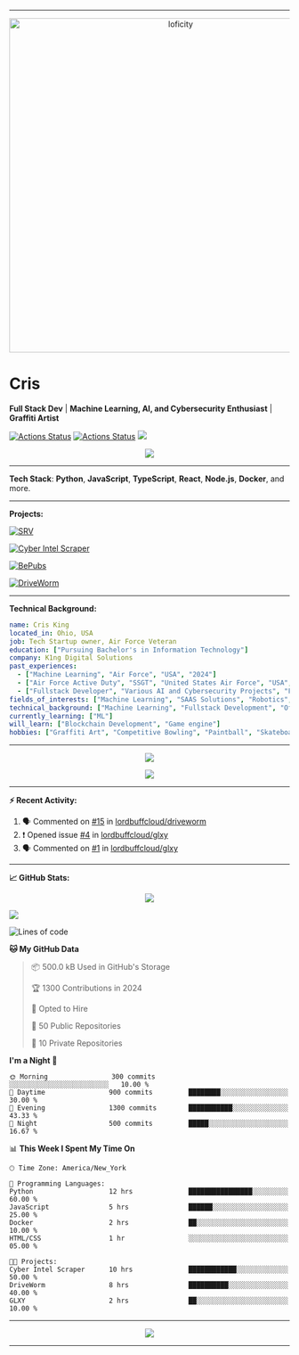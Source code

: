 
---


<p align="center">
  <img alt="loficity" width="600px" src="https://github.com/HyunCafe/HyunCafe/raw/main/assests/loficity.gif"></img>
</p>

# **Cris**

**Full Stack Dev** | **Machine Learning, AI, and Cybersecurity Enthusiast** | **Graffiti Artist**

[![Actions Status](https://github.com/lordbuffcloud/lordbuffcloud/workflows/wakatime-stats/badge.svg)](https://github.com/lordbuffcloud/lordbuffcloud/actions)
[![Actions Status](https://github.com/lordbuffcloud/lordbuffcloud/workflows/update-gh-activity/badge.svg)](https://github.com/lordbuffcloud/lordbuffcloud/actions)
![](https://visitor-badge.glitch.me/badge?page_id=lordbuffcloud.lordbuffcloud)

<p align="center">
  <img src="https://github-profile-trophy.vercel.app/?username=lordbuffcloud&theme=onedark&column=-1" />
</p>

---

**Tech Stack**: **Python**, **JavaScript**, **TypeScript**, **React**, **Node.js**, **Docker**, and more.

---

**Projects:**

[![SRV](https://glxy.dev/srv.png)](https://github.com/lordbuffcloud/srv)

[![Cyber Intel Scraper](https://glxy.dev/cis.png)](https://cis.glxy.dev)

[![BePubs](https://glxy.dev/bps.png)](https://bepubs.glxy.dev) 

[![DriveWorm](https://glxy.dev/driveworm.png)](https://github.com/lordbuffcloud/glxy)

---

**Technical Background:**
```yaml
name: Cris King
located_in: Ohio, USA
job: Tech Startup owner, Air Force Veteran
education: ["Pursuing Bachelor's in Information Technology"]
company: K1ng Digital Solutions
past_experiences: 
  - ["Machine Learning", "Air Force", "USA", "2024"]
  - ["Air Force Active Duty", "SSGT", "United States Air Force", "USA", "2006-Present"]
  - ["Fullstack Developer", "Various AI and Cybersecurity Projects", "Freelance", "Fully Remote", "2017-2024"]
fields_of_interests: ["Machine Learning", "SAAS Solutions", "Robotics", "Cybersecurity", "Fullstack Development"]
technical_background: ["Machine Learning", "Fullstack Development", "Offensive Cybersecurity"]
currently_learning: ["ML"]
will_learn: ["Blockchain Development", "Game engine"]
hobbies: ["Graffiti Art", "Competitive Bowling", "Paintball", "Skateboarding"]
```

---

<p align="center">
  <img src="https://spotify-github-profile.vercel.app/api/view?uid=11147618695&cover_image=true&theme=novatorem&show_offline=true&background_color=121212&interchange=false&bar_color=53b14f&bar_color_cover=false">
</p>

<p align="center">
  <img src="https://spotify-recently-played-readme.vercel.app/api?user=11147618695&count=5">
</p>

---

**:zap: Recent Activity:**

<!--START_SECTION:activity-->
1. 🗣 Commented on [#15](https://github.com/lordbuffcloud/driveworm/issues/15#issuecomment-2111234567) in [lordbuffcloud/driveworm](https://github.com/lordbuffcloud/driveworm)
2. ❗ Opened issue [#4](https://github.com/lordbuffcloud/glxy/issues/4) in [lordbuffcloud/glxy](https://github.com/lordbuffcloud/glxy)
3. 🗣 Commented on [#1](https://github.com/lordbuffcloud/glxy/issues/1#issuecomment-2067890001) in [lordbuffcloud/glxy](https://github.com/lordbuffcloud/glxy)
<!--END_SECTION:activity-->

---

**📈 GitHub Stats:**

<p align="center">
  <img src="https://github-readme-activity-graph.vercel.app/graph?username=lordbuffcloud&theme=github-dark-dimmed&custom_title=Cris%20King's%20Activity%20Graph&hide_border=true">
</p>

![](https://github-readme-stats.vercel.app/api?username=lordbuffcloud&theme=dark&hide_border=false&include_all_commits=false&count_private=false)

<!--START_SECTION:waka-->
![Lines of code](https://img.shields.io/badge/From%20Hello%20World%20I've%20Written-10%20million%20lines%20of%20code-blue)

**🐱 My GitHub Data** 

> 📦 500.0 kB Used in GitHub's Storage 
 > 
> 🏆 1300 Contributions in 2024
 > 
> 💼 Opted to Hire
 > 
> 📜 50 Public Repositories 
 > 
> 🔑 10 Private Repositories 
 > 
**I'm a Night 🦉** 

```text
🌞 Morning                300 commits         ░░░░░░░░░░░░░░░░░░░░░░░░░   10.00 % 
🌆 Daytime                900 commits         ████████░░░░░░░░░░░░░░░░░   30.00 % 
🌃 Evening                1300 commits        ███████████░░░░░░░░░░░░░░   43.33 % 
🌙 Night                  500 commits         █████░░░░░░░░░░░░░░░░░░░░   16.67 % 
```


📊 **This Week I Spent My Time On** 

```text
🕑︎ Time Zone: America/New_York

💬 Programming Languages: 
Python                   12 hrs              ████████████████░░░░░░░░░   60.00 % 
JavaScript               5 hrs               ██████░░░░░░░░░░░░░░░░░░░   25.00 % 
Docker                   2 hrs               ██░░░░░░░░░░░░░░░░░░░░░░░   10.00 % 
HTML/CSS                 1 hr                ░░░░░░░░░░░░░░░░░░░░░░░░░   05.00 % 

🐱‍💻 Projects: 
Cyber Intel Scraper      10 hrs              ████████████░░░░░░░░░░░░░   50.00 % 
DriveWorm                8 hrs               ██████████░░░░░░░░░░░░░░░   40.00 % 
GLXY                     2 hrs               ██░░░░░░░░░░░░░░░░░░░░░░░   10.00 % 
```

---

<p align="center">
  <img src="https://capsule-render.vercel.app/api?type=waving&color=gradient&height=60&section=footer"/>
</p>

---
